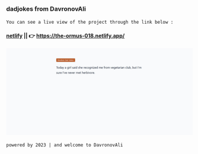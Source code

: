 ### dadjokes from DavronovAli
`You can see a live view of the project through the link below :`
#### [netlify](https://the-ormus-018.netlify.app/) || 👉 https://the-ormus-018.netlify.app/
![reminderApp](./img.jpg)

`powered by 2023 | and welcome to DavronovAli`